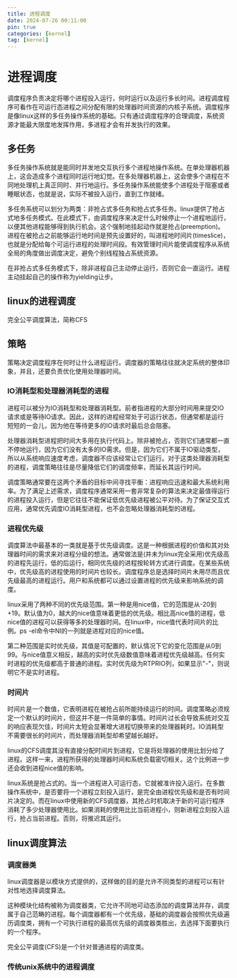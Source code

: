 ```yaml
---
title: 进程调度
date: 2024-07-26 00:11:00
pin: true
categories: [kernel]
tag: [kernel]
---
```


# 进程调度

调度程序负责决定将哪个进程投入运行，何时运行以及运行多长时间。进程调度程序可看作在可运行态进程之间分配有限的处理器时间资源的内核子系统。调度程序是像linux这样的多任务操作系统的基础。只有通过调度程序的合理调度，系统资源才能最大限度地发挥作用，多进程才会有并发执行的效果。

## 多任务

多任务操作系统就是能同时并发地交互执行多个进程地操作系统。在单处理器机器上，这会造成多个进程同时运行地幻觉。在多处理器机器上，这会使多个进程在不同地处理机上真正同时、并行地运行。多任务操作系统能使多个进程处于阻塞或者睡眠状态，也就是说，实际不被投入运行，直到工作就绪。

多任务系统可以划分为两类：非抢占式多任务和抢占式多任务。linux提供了抢占式地多任务模式。在此模式下，由调度程序来决定什么时候停止一个进程地运行，以便其他进程能够得到执行机会。这个强制地挂起动作就是抢占(preemption)。进程在被抢占之前能够运行地时间是预先设置好的，叫进程地时间片(timeslice)，也就是分配给每个可运行进程的处理时间段。有效管理时间片能使调度程序从系统全局的角度做出调度决定，避免个别线程独占系统资源。

在非抢占式多任务模式下，除非进程自己主动停止运行，否则它会一直运行。进程主动挂起自己的操作称为yielding让步。

## linux的进程调度

完全公平调度算法，简称CFS

## 策略

策略决定调度程序在何时让什么进程运行。调度器的策略往往就决定系统的整体印象，并且，还要负责优化使用处理器时间。

### IO消耗型和处理器消耗型的进程

进程可以被分为IO消耗型和处理器消耗型。前者指进程的大部分时间用来提交IO请求或是等待IO请求。因此，这样的进程经常处于可运行状态，但通常都是运行短短的一会儿，因为他在等待更多的IO请求时最后总会阻塞。

处理器消耗型进程把时间大多用在执行代码上。除非被抢占，否则它们通常都一直不停地运行，因为它们没有太多的IO需求。但是，因为它们不属于IO驱动类型，所以从系统响应速度考虑，调度器不应该经常让它们运行。对于这类处理器消耗型的进程，调度策略往往是尽量降低它们的调度频率，而延长其运行时间。

调度策略通常要在这两个矛盾的目标中间寻找平衡：进程响应迅速和最大系统利用率。为了满足上述需求，调度程序通常采用一套非常复杂的算法来决定最值得运行的进程投入运行，但是它往往不能保证低优先级进程被公平对待。为了保证交互式应用，通常优先调度IO消耗型进程，也不会忽略处理器消耗型的进程。

### 进程优先级

调度算法中最基本的一类就是基于优先级调度。这是一种根据进程的价值和其对处理器时间的需求来对进程分级的想法。通常做法是(并未为linux完全采用)优先级高的进程先运行，低的后运行，相同优先级的进程按轮转方式进行调度。在某些系统中，优先级高的进程使用的时间片也较长。调度程序总是选择时间片未用尽而且优先级最高的进程运行。用户和系统都可以通过设置进程的优先级来影响系统的调度。

linux采用了两种不同的优先级范围。第一种是用nice值，它的范围是从-20到+19。默认值为0，越大的nice值意味着更低的优先级。相比高nice值的进程，低nice值的进程可以获得等多的处理器时间。在linux中，nice值代表时间片的比例。ps -el命令中NI的一列就是进程对应的nice值。

第二种范围是实时优先级，其值是可配置的，默认情况下它的变化范围是从0到99。与nice值意义相反，越高的实时优先级数值意味着进程优先级越高。任何实时进程的优先级都高于普通的进程。实时优先级为RTPRIO列，如果显示"-"，则说明它不是实时进程。

### 时间片

时间片是一个数值，它表明进程在被抢占前所能持续运行的时间。调度策略必须规定一个默认的时间片，但这并不是一件简单的事情。时间片过长会导致系统对交互的响应表现欠佳，时间片太短会显著增大进程切换带来的处理器耗时。IO消耗型不需要很长的时间片，而处理器消耗型却希望越长越好。

linux的CFS调度其没有直接分配时间片到进程，它是将处理器的使用比划分给了进程。这样一来，进程所获得的处理器时间和系统负载密切相关。这个比例进一步还会收到进程nice值的影响。

linux系统是抢占式的。当一个进程进入可运行态，它就被准许投入运行。在多数操作系统中，是否要将一个进程立刻投入运行，是完全由进程优先级和是否有时间片决定的。而在linux中使用新的CFS调度器，其抢占时机取决于新的可运行程序消耗了多少处理器使用比。如果消耗的使用比比当前进程小，则新进程立刻投入运行，抢占当前进程。否则，将推迟其运行。

## linux调度算法

### 调度器类

linux调度器是以模块方式提供的，这样做的目的是允许不同类型的进程可以有针对性地选择调度算法。

这种模块化结构被称为调度器类，它允许不同地可动态添加的调度算法并存，调度属于自己范畴的进程。每个调度器都有一个优先级，基础的调度器会按照优先级遍历调度类，拥有一个可执行进程的最高优先级的调度器类胜出，去选择下面要执行的一个程序。

完全公平调度(CFS)是一个针对普通进程的调度类。

### 传统unix系统中的进程调度

